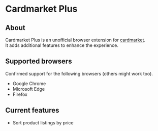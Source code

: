 # Cardmarket Plus

## About

Cardmarket Plus is an unofficial browser extension for [cardmarket](https://www.cardmarket.com).<br>
It adds additional features to enhance the experience.


## Supported browsers
Confirmed support for the following browsers (others might work too).

* Google Chrome
* Microsoft Edge
* Firefox

## Current features

* Sort product listings by price
